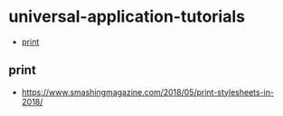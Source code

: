 # universal-application-tutorials

<!-- START doctoc generated TOC please keep comment here to allow auto update -->
<!-- DON'T EDIT THIS SECTION, INSTEAD RE-RUN doctoc TO UPDATE -->


- [print](#print)

<!-- END doctoc generated TOC please keep comment here to allow auto update -->

## print

- https://www.smashingmagazine.com/2018/05/print-stylesheets-in-2018/
